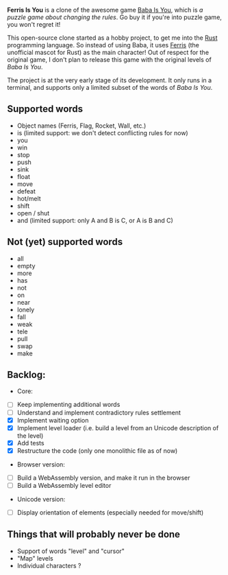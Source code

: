 **Ferris Is You** is a clone of the awesome game [Baba Is You](https://hempuli.itch.io/baba), which is *a puzzle game about changing the rules*. Go buy it if you're into puzzle game, you won't regret it!

This open-source clone started as a hobby project, to get me into the [Rust](https://www.rust-lang.org/) programming language. So instead of using Baba, it uses [Ferris](https://rustacean.net/) (the unofficial mascot for Rust) as the main character!
Out of respect for the original game, I don't plan to release this game with the original levels of *Baba Is You*.

The project is at the very early stage of its development. It only runs in a terminal, and supports only a limited subset of the words of *Baba Is You*.

## Supported words
* Object names (Ferris, Flag, Rocket, Wall, etc.)
* is (limited support: we don't detect conflicting rules for now)
* you
* win
* stop
* push
* sink
* float
* move
* defeat
* hot/melt
* shift
* open / shut
* and (limited support: only A and B is C, or A is B and C)

## Not (yet) supported words
* all
* empty
* more
* has
* not
* on
* near
* lonely
* fall
* weak
* tele
* pull
* swap
* make

## Backlog:

* Core:
- [ ] Keep implementing additional words
- [ ] Understand and implement contradictory rules settlement
- [x] Implement waiting option
- [x] Implement level loader (i.e. build a level from an Unicode description of the level)
- [x] Add tests
- [x] Restructure the code (only one monolithic file as of now)

* Browser version:
- [ ] Build a WebAssembly version, and make it run in the browser
- [ ] Build a WebAssembly level editor

* Unicode version:
- [ ] Display orientation of elements (especially needed for move/shift)

## Things that will probably never be done

* Support of words "level" and "cursor"
* "Map" levels
* Individual characters ?
